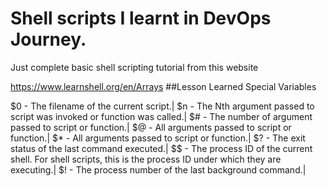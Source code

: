 # Shell scripts I learnt in DevOps Journey.
Just complete basic shell scripting tutorial from this website

https://www.learnshell.org/en/Arrays
##Lesson Learned
Special Variables

$0 - The filename of the current script.|
$n - The Nth argument passed to script was invoked or function was called.|
$# - The number of argument passed to script or function.|
$@ - All arguments passed to script or function.|
$* - All arguments passed to script or function.|
$? - The exit status of the last command executed.|
$$ - The process ID of the current shell. For shell scripts, this is the process ID under which they are executing.|
$! - The process number of the last background command.|
